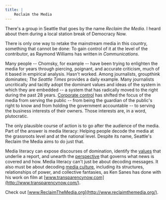 ```yaml
---
title: |
	Reclaim the Media
---
```




There's a group in Seattle that goes by the name *Reclaim the Media*. I
heard about them during a local station break of Democracy Now.

There is only one way to retake the mainstream media in this country,
something that cannot be done: To gain control of it at the level of the
contributor, as Raymond Williams has written in *Communications*.

Many people -- Chomsky, for example -- have been trying to enlighten the
media for years through piercing, poignant, and accurate criticism, much
of it based in empirical analysis. Hasn't worked. Among journalists,
groupthink dominates; *The Seattle Times* provides a daily example. Many
journalists uncritically and tacitly adopt the dominant values and ideas
of the system in which they are embedded -- a system that has radically
moved to the right during the past 28 years. [Corporate
control](crit1.html) has shifted the focus of the media from serving the
public -- from being the guardian of the public's right to know and from
holding the government accountable -- to serving the business interests
of their owners. Those interests are, in a word, plutocratic.

The only plausible course of action is to go after the audience of the
media. Part of the answer is media literacy: Helping people decode the
media at the grassroots level and at the national level. Despite its
name, Seattle's Reclaim the Media aims to do just that.

Media literacy can expose discourses of domination, identify the
[values](weber1.html) that underlie a report, and unearth the
[perspective](media-criticism-with-french-social-thought.html) that
governs what news is covered and how. Media literacy can't just be about
decoding messages. It also must be about decoding [media
culture](kellner.html), including its structures, relationships of
power, and collective fantasies, as Ken Sanes has done with his work on
film at [www.transparencynow.com](http://www.transparencynow.com/).

Check out [www.ReclaimTheMedia.org](http://www.reclaimthemedia.org/).


